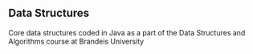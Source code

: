 ## Data Structures

Core data structures coded in Java as a part of the Data Structures and Algorithms course at Brandeis University
